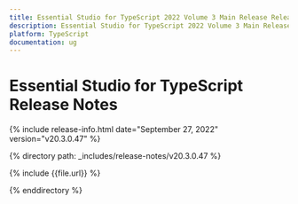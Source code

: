 ```yaml
---
title: Essential Studio for TypeScript 2022 Volume 3 Main Release Release Notes  
description: Essential Studio for TypeScript 2022 Volume 3 Main Release Release Notes  
platform: TypeScript
documentation: ug
---
```


# Essential Studio for TypeScript  Release Notes  

{% include release-info.html date="September 27, 2022"  version="v20.3.0.47" %} 

{% directory path: _includes/release-notes/v20.3.0.47 %}

{% include {{file.url}} %}

{% enddirectory %}